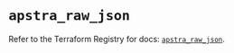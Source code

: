 # `apstra_raw_json`

Refer to the Terraform Registry for docs: [`apstra_raw_json`](https://registry.terraform.io/providers/juniper/apstra/0.94.0/docs/resources/raw_json).
